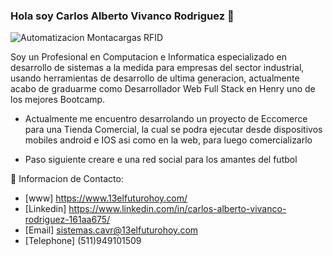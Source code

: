 ### Hola soy Carlos Alberto Vivanco Rodriguez 👋
![Automatizacion Montacargas RFID](https://user-images.githubusercontent.com/5224225/228378773-fffb5e3b-ab90-4d3a-8b04-cb19e78b3a1c.jpg)

Soy un Profesional en Computacion e Informatica especializado en desarrollo de sistemas a la medida para empresas del sector industrial, usando herramientas de desarrollo de ultima generacion, actualmente acabo de graduarme como Desarrollador Web Full Stack en Henry uno de los mejores Bootcamp.


- Actualmente me encuentro desarrolando un proyecto  de Eccomerce para una Tienda Comercial, la cual se podra ejecutar desde dispositivos mobiles android  e  IOS  asi como en la web, para luego comercializarlo

- Paso siguiente creare e una red social para los amantes del futbol

📲 Informacion de Contacto:
- [www] https://www.13elfuturohoy.com/
- [Linkedin] https://www.linkedin.com/in/carlos-alberto-vivanco-rodriguez-161aa675/
- [Email] sistemas.cavr@13elfuturohoy.com
- [Telephone] (511)949101509

